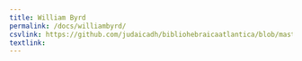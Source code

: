 ```yaml
---
title: William Byrd
permalink: /docs/williambyrd/
csvlink: https://github.com/judaicadh/bibliohebraicaatlantica/blob/master/William%20Byrd/WorldCat_3742311.csv
textlink:
---
```


